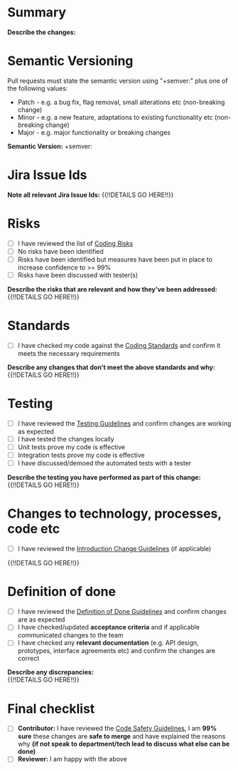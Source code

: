 # Summary
**Describe the changes:**

# Semantic Versioning
Pull requests must state the semantic version using "+semver:" plus one of the following values:

- Patch - e.g. a bug fix, flag removal, small alterations etc (non-breaking change)
- Minor - e.g. a new feature, adaptations to existing functionality etc (non-breaking change)
- Major - e.g. major functionality or breaking changes 

**Semantic Version:** +semver: 

# Jira Issue Ids
**Note all relevant Jira Issue Ids:** 
{{!!DETAILS GO HERE!!}}

# Risks
- [ ] I have reviewed the list of [Coding Risks](https://tinyurl.com/yaq73adr)
- [ ] No risks have been identified 
- [ ] Risks have been identified but measures have been put in place to increase confidence to >= 99%  
- [ ] Risks have been discussed with tester(s)

**Describe the risks that are relevant and how they've been addressed:** 
{{!!DETAILS GO HERE!!}}

# Standards

- [ ] I have checked my code against the [Coding Standards](https://tinyurl.com/ybtpp2t7) and confirm it meets the necessary requirements

**Describe any changes that don't meet the above standards and why:** 
{{!!DETAILS GO HERE!!}}

# Testing
- [ ] I have reviewed the [Testing Guidelines](https://tinyurl.com/yare9prg) and confirm changes are working as expected
- [ ] I have tested the changes locally
- [ ] Unit tests prove my code is effective
- [ ] Integration tests prove my code is effective
- [ ] I have discussed/demoed the automated tests with a tester

**Describe the testing you have performed as part of this change:** 
{{!!DETAILS GO HERE!!}}

# Changes to technology, processes, code etc
- [ ] I have reviewed the [Introduction Change Guidelines](https://tinyurl.com/ya33fxyw) (if applicable)

{{!!DETAILS GO HERE!!}}

# Definition of done
- [ ] I have reviewed the [Definition of Done Guidelines](https://tinyurl.com/ydx2k75h) and confirm changes are as expected
- [ ] I have checked/updated **acceptance criteria** and if applicable communicated changes to the team
- [ ] I have checked any **relevant documentation** (e.g. API design, prototypes, interface agreements etc) and confirm the changes are correct

**Describe any discrepancies:**  
{{!!DETAILS GO HERE!!}}

# Final checklist
- [ ] **Contributor:** I have reviewed the [Code Safety Guidelines](https://tinyurl.com/y79wkekq), I am **99% sure** these changes are **safe to merge** and have explained the reasons why **(if not speak to department/tech lead to discuss what else can be done)**
- [ ] **Reviewer:** I am happy with the above